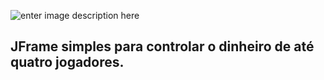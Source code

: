 ![enter image description here](https://pbs.twimg.com/media/CDV5dhTWEAAaFNp.jpg)

## JFrame simples para controlar o dinheiro de até quatro jogadores.